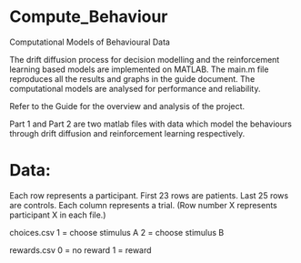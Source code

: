# Compute_Behaviour
Computational Models of Behavioural Data


The drift diffusion process for decision modelling and the reinforcement learning based models are implemented on MATLAB.
 The main.m file reproduces all the results and graphs in the guide document.
The computational models are analysed for performance and reliability.

Refer to the Guide for the overview and analysis of the project.  

Part 1 and Part 2 are two matlab files with data which model the behaviours through drift diffusion and reinforcement learning respectively.

# Data:

Each row represents a participant. First 23 rows are patients. Last 25 rows are
controls. Each column represents a trial. (Row number X represents participant
X in each file.)

choices.csv
    1 = choose stimulus A
    2 = choose stimulus B

rewards.csv
    0 = no reward
    1 = reward

